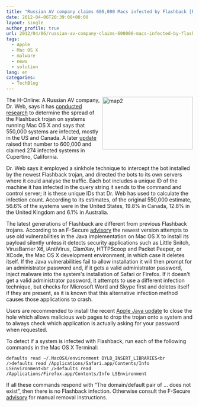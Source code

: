 ```yaml
---
title: "Russian AV company claims 600,000 Macs infected by Flashback [Removal Manual]"
date: 2012-04-06T20:39:00+00:00
layout: single
author_profile: true
url: 2012/04/06/russian-av-company-claims-600000-macs-infected-by-flashback-removal-manual/
tags:
  - Apple
  - Mac OS X
  - malware
  - news
  - solution
lang: en
categories: 
  - TechBlog
---
```

[<img title="map2" border="0" alt="map2" align="right" src="http://lh5.ggpht.com/-whN3krUtbU8/T39NZ3AC0mI/AAAAAAAAFbk/Kt51a3MaCjQ/map2_thumb.png?imgmax=800" width="244" height="142" />](http://lh4.ggpht.com/-SJ_qv3xu3aI/T39NU0XdvhI/AAAAAAAAFbc/K1SgrJv-AFo/s1600-h/map2%25255B2%25255D.png)The H-Online: A Russian AV company, Dr. Web, says it has [conducted research](http://news.drweb.com/show/?i=2341) to determine the spread of the Flashback trojan on systems running Mac OS X and says that 550,000 systems are infected, mostly in the US and Canada. A later [update](https://twitter.com/#!/hexminer/status/187623741273026562) raised that number to 600,000 and claimed 274 infected systems in Cupertino, California. 

Dr. Web says it employed a sinkhole technique to intercept the bot installed by the newest Flashback trojan, and directed the bots to its own servers where it could analyse the traffic. Each bot includes a unique ID of the machine it has infected in the query string it sends to the command and control server; it is these unique IDs that Dr. Web has used to calculate the infection count. According to its estimates, of the original 550,000 estimate, 56.6% of the systems were in the United States, 19.8% in Canada, 12.8% in the United Kingdom and 6.1% in Australia. 

The latest generations of Flashback are different from previous Flashback trojans. According to an F-Secure [advisory](http://www.f-secure.com/v-descs/trojan-downloader_osx_flashback_i.shtml) the newest version attempts to use old vulnerabilities in the Java implementation on Mac OS X to install its payload silently unless it detects security applications such as Little Snitch, VirusBarrier X6, iAntiVirus, ClamXav, HTTPScoop and Packet Peeper, or XCode, the Mac OS X development environment, in which case it deletes itself. If the Java vulnerabilities fail to allow installation it will then prompt for an administrator password and, if it gets a valid administrator password, inject malware into the system's installation of Safari or Firefox. If it doesn't get a valid administrator password, it attempts to use a different infection technique, but checks for Microsoft Word and Skype first and deletes itself if they are present, as it is known that this alternative infection method causes those applications to crash. 

Users are recommended to install the recent [Apple Java update](http://www.h-online.com/news/item/Apple-and-Mozilla-take-on-Java-vulnerabilities-1500931.html) to close the hole which allows malicious web pages to drop the trojan onto a system and to always check which application is actually asking for your password when requested. 

To detect if a system is infected with Flashback, run each of the following commands in the Mac OS X Terminal:

```shell
defaults read ~/.MacOSX/environment DYLD_INSERT_LIBRARIES<br />defaults read /Applications/Safari.app/Contents/Info LSEnvironment<br />defaults read /Applications/Firefox.app/Contents/Info LSEnvironment
```



If all these commands respond with “The domain/default pair of … does not exist”, then there is no Flashback infection. Otherwise consult the F-Secure [advisory](http://www.f-secure.com/v-descs/trojan-downloader_osx_flashback_i.shtml) for manual removal instructions.